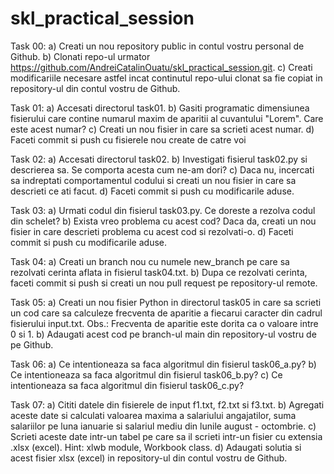 # skl_practical_session
Task 00: 
	a) Creati un nou repository public in contul vostru personal de Github. 
	b) Clonati repo-ul urmator https://github.com/AndreiCatalinOuatu/skl_practical_session.git. 
	c) Creati modificariile necesare astfel incat continutul repo-ului clonat sa fie copiat in repository-ul 
	din contul vostru de Github. 

Task 01: 
	a) Accesati directorul task01. 
	b) Gasiti programatic dimensiunea fisierului care contine numarul maxim de aparitii al cuvantului "Lorem". Care 
	este acest numar? 
	c) Creati un nou fisier in care sa scrieti acest numar. 
	d) Faceti commit si push cu fisierele nou create de catre voi 

Task 02:
	a) Accesati directorul task02. 
	b) Investigati fisierul task02.py si descrierea sa. Se comporta acesta cum ne-am dori?
	c) Daca nu, incercati sa indreptati comportamentul codului si creati un nou fisier in care sa descrieti ce 
	ati facut.
	d) Faceti commit si push cu modificarile aduse. 

Task 03: 
	a) Urmati codul din fisierul task03.py. Ce doreste a rezolva codul din schelet? 
	b) Exista vreo problema cu acest cod? Daca da, creati un nou fisier in care descrieti problema
	cu acest cod si rezolvati-o. 
	d) Faceti commit si push cu modificarile aduse. 

Task 04: 
	a) Creati un branch nou cu numele new_branch pe care sa rezolvati cerinta aflata in fisierul task04.txt. 
	b) Dupa ce rezolvati cerinta, faceti commit si push si creati un nou pull request pe repository-ul 
	remote. 

Task 05: 
	a) Creati un nou fisier Python in directorul task05 in care sa scrieti un cod care sa calculeze frecventa de 
	aparitie a fiecarui caracter din cadrul fisierului input.txt. 
		Obs.: Frecventa de aparitie este dorita ca o valoare intre 0 si 1. 
	b) Adaugati acest cod pe branch-ul main din repository-ul vostru de pe Github. 

Task 06: 
	a) Ce intentioneaza sa faca algoritmul din fisierul task06_a.py? 
	b) Ce intentioneaza sa faca algoritmul din fisierul task06_b.py? 
	c) Ce intentioneaza sa faca algoritmul din fisierul task06_c.py? 

Task 07: 
	a) Cititi datele din fisierele de input f1.txt, f2.txt si f3.txt. 
	b) Agregati aceste date si calculati valoarea maxima a salariului angajatilor, suma salariilor pe luna ianuarie si 
	salariul mediu din lunile august - octombrie. 
	c) Scrieti aceste date intr-un tabel pe care sa il scrieti intr-un fisier cu extensia .xlsx (excel). Hint: xlwb module, Workbook class.
	d) Adaugati solutia si acest fisier xlsx (excel) in repository-ul din contul vostru de Github. 
